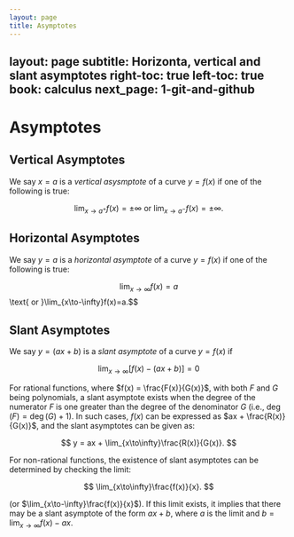 ```yaml
---
layout: page
title: Asymptotes
---
```

layout: page
subtitle: Horizonta, vertical and slant asymptotes
right-toc: true
left-toc: true
book: calculus
next_page: 1-git-and-github
---

# Asymptotes

## Vertical Asymptotes

We say $x=a$ is a *vertical asysmptote* of a curve $y=f(x)$ if one of the following is true:

$$\lim_{x\to a^+}f(x)=\pm\infty\text{ or }\lim_{x\to a^-}f(x)=\pm\infty.$$

## Horizontal Asymptotes

We say $y=a$ is a *horizontal asymptote* of a curve $y=f(x)$ if one of the following is true:

$$\lim_{x\to \infty}f(x)=a$$\text{ or }\lim_{x\to-\infty}f(x)=a.$$

## Slant Asymptotes

We say $y=(ax + b)$ is a *slant asymptote* of a curve $y=f(x)$ if

$$
\lim_{x\to\infty} [f(x) - (ax + b)] = 0
$$

For rational functions, where $f(x) = \frac{F(x)}{G(x)}$, with both $F$ and $G$ being polynomials, a slant asymptote exists when the degree of the numerator $F$ is one greater than the degree of the denominator $G$ (i.e., $\deg(F) = \deg(G) + 1$). In such cases, $f(x)$ can be expressed as $ax + \frac{R(x)}{G(x)}$, and the slant asymptotes can be given as:

$$
y = ax + \lim_{x\to\infty}\frac{R(x)}{G(x)}.
$$

For non-rational functions, the existence of slant asymptotes can be determined by checking the limit:

$$
\lim_{x\to\infty}\frac{f(x)}{x}.
$$

(or $\lim_{x\to-\infty}\frac{f(x)}{x}$). If this limit exists, it implies that there may be a slant asymptote of the form $ax + b$, where $a$ is the limit and $b=\displaystyle\lim_{x\to\infty}f(x)-ax$.